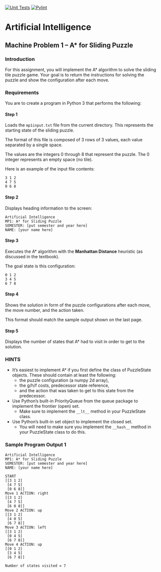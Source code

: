 [![Unit Tests](https://github.com/amajor/artificial-intelligence-machine-problem-1/actions/workflows/python-test.yml/badge.svg)](https://github.com/amajor/artificial-intelligence-machine-problem-1/actions/workflows/python-test.yml)
[![Pylint](https://github.com/amajor/artificial-intelligence-machine-problem-1/actions/workflows/pylint.yml/badge.svg)](https://github.com/amajor/artificial-intelligence-machine-problem-1/actions/workflows/pylint.yml)

# Artificial Intelligence 
## Machine Problem 1 – A* for Sliding Puzzle

### Introduction
For this assignment, you will implement the A* algorithm to solve the sliding tile puzzle game. 
Your goal is to return the instructions for solving the puzzle and show the configuration after each move.

### Requirements
You are to create a program in Python 3 that performs the following:

#### Step 1
Loads the `mp1input.txt` file from the current directory. This represents the starting state of the sliding puzzle.

The format of this file is composed of 3 rows of 3 values, each value separated by a single space. 

The values are the integers 0 through 8 that represent the puzzle. The 0 integer represents an empty space (no tile). 

Here is an example of the input file contents: 
```
3 1 2
4 7 5
0 6 8
```

#### Step 2
Displays heading information to the screen: 

```shell
Artificial Intelligence
MP1: A* for Sliding Puzzle
SEMESTER: [put semester and year here]
NAME: [your name here]
```

#### Step 3
Executes the A* algorithm with the **Manhattan Distance** heuristic (as discussed in the textbook). 

The goal state is this configuration:

```shell
0 1 2
3 4 5
6 7 8
```

#### Step 4
Shows the solution in form of the puzzle configurations after each move, the move number, and the action taken.

This format should match the sample output shown on the last page.

#### Step 5
Displays the number of states that A* had to visit in order to get to the solution.

### HINTS
- It’s easiest to implement A* if you first define the class of PuzzleState objects. These should contain at least the following: 
    - the puzzle configuration (a numpy 2d array), 
    - the g/h/f costs, predecessor state reference, 
    - and the action that was taken to get to this state from the predecessor.
- Use Python’s built-in PriorityQueue from the queue package to implement the frontier (open) set. 
  - Make sure to implement the `__lt__` method in your PuzzleState class.
- Use Python’s built-in set object to implement the closed set. 
  - You will need to make sure you implement the `__hash__` method in your PuzzleState class to do this.

### Sample Program Output 1
```
Artificial Intelligence
MP1: A* for Sliding Puzzle
SEMESTER: [put semester and year here]
NAME: [your name here]

START
[[3 1 2]
 [4 7 5]
 [0 6 8]]
Move 1 ACTION: right
[[3 1 2]
 [4 7 5]
 [6 0 8]]
Move 2 ACTION: up
[[3 1 2]
 [4 0 5]
 [6 7 8]]
Move 3 ACTION: left
[[3 1 2]
 [0 4 5]
 [6 7 8]]
Move 4 ACTION: up
[[0 1 2]
 [3 4 5]
 [6 7 8]]

Number of states visited = 7
```
